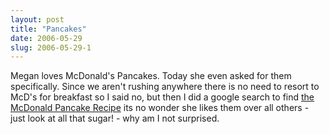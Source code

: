 ```yaml
---
layout: post
title: "Pancakes"
date: 2006-05-29
slug: 2006-05-29-1
---
```


Megan loves McDonald&apos;s Pancakes.  Today she even asked for them specifically.  Since we aren&apos;t rushing anywhere there is no need to resort to McD&apos;s for breakfast so I said no, but then I did a google search to find  [the McDonald Pancake Recipe](http://www.recipezaar.com/1633)  its no wonder she likes them over all others - just look at all that sugar! - why am I not surprised.
